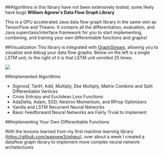 ##Algorithms in this library have not been extensively tested; some likely have bugs
**William Agnew's Data Flow Graph Library**

This is a GPU accelerated Java data flow graph library in the same vein as TensorFlow and Theano. It contains all the differentiation, evaluation, and Java superclass/interface framework for you to start implementing, combining, and training your own differentiable functions and graphs! 

##Visualization
This library is integrated with <a href="http://graphstream-project.org/">GraphStream</a>, allowing you to visualize and debug your data flow graphs. Below on the left is a single LSTM unit; to the right of it is that LSTM unit unrolled 25 times.

<img src="https://github.com/wagnew/ComputeGraph/tree/master/ComputeGraph/data/LSTM.jpg"> 

##Implemented Algorithms
* Sigmoid, TanH, Add, Multiply, Ebe Multiply, Matrix Combine and Split Differentiable Vertices
* Cross Entropy and Euclidean Loss Functions
* AdaDelta, Adam, SGD, Nestrov Momentum, and RProp Optimizers
* Vanilla and LSTM Recurrent Neural Networks
* Basic Feedforward Neural Networks are Fairly Trvial to Implement

##Implementing Your Own Differentiable Functions

With the lessons learned from my first machine learning library (https://github.com/wagnew3/mlgpu), over about a week I created a dataflow graph library to implement more complex neural network archetectures